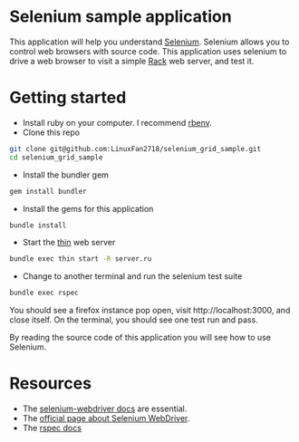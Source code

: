 # Selenium sample application

This application will help you understand
[Selenium](https://en.wikipedia.org/wiki/Selenium_%28software%29).
Selenium allows you to control web browsers with source code. This
application uses selenium to drive a web browser to visit a simple
[Rack](http://rack.github.io/) web server, and test it.

# Getting started

- Install ruby on your computer. I recommend [rbenv](https://github.com/sstephenson/rbenv).
- Clone this repo
```bash
git clone git@github.com:LinuxFan2718/selenium_grid_sample.git
cd selenium_grid_sample
```
- Install the bundler gem
```bash
gem install bundler
```
- Install the gems for this application
```bash
bundle install
```
- Start the [thin](http://code.macournoyer.com/thin/usage/) web server
```bash
bundle exec thin start -R server.ru
```
- Change to another terminal and run the selenium test suite
```bash
bundle exec rspec
```

You should see a firefox instance pop open, visit http://localhost:3000,
and close itself. On the terminal, you should see one test run and pass.

By reading the source code of this application you will see how to use
Selenium.

# Resources

- The [selenium-webdriver docs](http://selenium.googlecode.com/svn/trunk/docs/api/rb/_index.html) are essential. 
- The [official page about Selenium
  WebDriver](http://docs.seleniumhq.org/docs/03_webdriver.jsp).
- The [rspec docs](http://rspec.info/)

